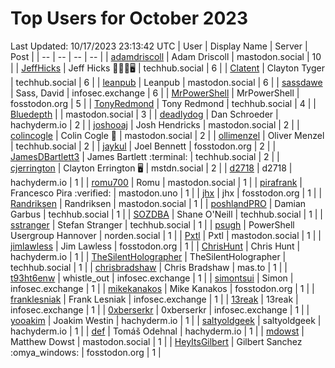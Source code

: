 # Top Users for October 2023
Last Updated: 10/17/2023 23:13:42 UTC
| User | Display Name | Server | Post |
| -- | -- | -- | -- |
| [adamdriscoll](https://mastodon.social/@adamdriscoll) | Adam Driscoll | mastodon.social | 10 |
| [JeffHicks](https://techhub.social/@JeffHicks) | Jeff Hicks 🐶🎼🍷🖥️ | techhub.social | 6 |
| [Clatent](https://techhub.social/@Clatent) | Clayton Tyger | techhub.social | 6 |
| [leanpub](https://mastodon.social/@leanpub) | Leanpub | mastodon.social | 6 |
| [sassdawe](https://infosec.exchange/@sassdawe) | Sass, David | infosec.exchange | 6 |
| [MrPowerShell](https://fosstodon.org/@MrPowerShell) | MrPowerShell | fosstodon.org | 5 |
| [TonyRedmond](https://techhub.social/@TonyRedmond) | Tony Redmond | techhub.social | 4 |
| [Bluedepth](https://mastodon.social/@Bluedepth) |  | mastodon.social | 3 |
| [deadlydog](https://hachyderm.io/@deadlydog) | Dan Schroeder | hachyderm.io | 2 |
| [joshooaj](https://mastodon.social/@joshooaj) | Josh Hendricks | mastodon.social | 2 |
| [colincogle](https://mastodon.social/@colincogle) | Colin Cogle 🔵 | mastodon.social | 2 |
| [ollimenzel](https://techhub.social/@ollimenzel) | Oliver Menzel | techhub.social | 2 |
| [jaykul](https://fosstodon.org/@jaykul) | Joel Bennett | fosstodon.org | 2 |
| [JamesDBartlett3](https://techhub.social/@JamesDBartlett3) | James Bartlett :terminal: | techhub.social | 2 |
| [cjerrington](https://mstdn.social/@cjerrington) | Clayton Errington 🖥️ | mstdn.social | 2 |
| [d2718](https://hachyderm.io/@d2718) | d2718 | hachyderm.io | 1 |
| [romu700](https://mastodon.social/@romu700) | Romu | mastodon.social | 1 |
| [pirafrank](https://mastodon.uno/@pirafrank) | Francesco Pira :verified: | mastodon.uno | 1 |
| [jhx](https://fosstodon.org/@jhx) | jhx | fosstodon.org | 1 |
| [Randriksen](https://mastodon.social/@Randriksen) | Randriksen | mastodon.social | 1 |
| [poshlandPRO](https://techhub.social/@poshlandPRO) | Damian Garbus | techhub.social | 1 |
| [SOZDBA](https://techhub.social/@SOZDBA) | Shane O'Neill | techhub.social | 1 |
| [sstranger](https://techhub.social/@sstranger) | Stefan Stranger | techhub.social | 1 |
| [psugh](https://norden.social/@psugh) | PowerShell Usergroup Hannover | norden.social | 1 |
| [Pxtl](https://mastodon.social/@Pxtl) | Pxtl | mastodon.social | 1 |
| [jimlawless](https://fosstodon.org/@jimlawless) | Jim Lawless | fosstodon.org | 1 |
| [ChrisHunt](https://hachyderm.io/@ChrisHunt) | Chris Hunt | hachyderm.io | 1 |
| [TheSilentHolographer](https://techhub.social/@TheSilentHolographer) | TheSilentHolographer | techhub.social | 1 |
| [chrisbradshaw](https://mas.to/@chrisbradshaw) | Chris Bradshaw | mas.to | 1 |
| [t93ht6enw](https://infosec.exchange/@t93ht6enw) | whistle_out | infosec.exchange | 1 |
| [simontsui](https://infosec.exchange/@simontsui) | Simon | infosec.exchange | 1 |
| [mikekanakos](https://fosstodon.org/@mikekanakos) | Mike Kanakos | fosstodon.org | 1 |
| [franklesniak](https://infosec.exchange/@franklesniak) | Frank Lesniak | infosec.exchange | 1 |
| [13reak](https://infosec.exchange/@13reak) | 13reak | infosec.exchange | 1 |
| [0xberserkr](https://infosec.exchange/@0xberserkr) | 0xberserkr | infosec.exchange | 1 |
| [yooakim](https://hachyderm.io/@yooakim) | Joakim Westin | hachyderm.io | 1 |
| [saltyoldgeek](https://hachyderm.io/@saltyoldgeek) | saltyoldgeek | hachyderm.io | 1 |
| [def](https://hachyderm.io/@def) | Tomáš Odehnal | hachyderm.io | 1 |
| [mdowst](https://mastodon.social/@mdowst) | Matthew Dowst | mastodon.social | 1 |
| [HeyItsGilbert](https://fosstodon.org/@HeyItsGilbert) | Gilbert Sanchez :omya_windows: | fosstodon.org | 1 |
